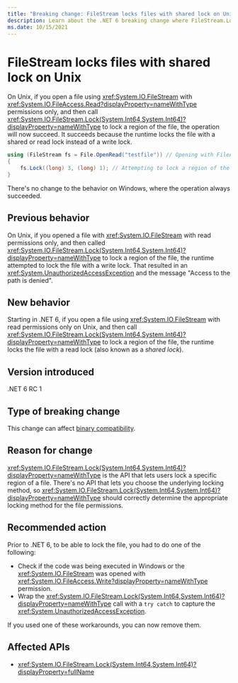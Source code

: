 ```yaml
---
title: "Breaking change: FileStream locks files with shared lock on Unix"
description: Learn about the .NET 6 breaking change where FileStream.Lock now locks files with a read lock when they're opened with read permissions on Unix.
ms.date: 10/15/2021
---
```

# FileStream locks files with shared lock on Unix

On Unix, if you open a file using <xref:System.IO.FileStream> with <xref:System.IO.FileAccess.Read?displayProperty=nameWithType> permissions only, and then call <xref:System.IO.FileStream.Lock(System.Int64,System.Int64)?displayProperty=nameWithType> to lock a region of the file, the operation will now succeed. It succeeds because the runtime locks the file with a shared or read lock instead of a write lock.

```csharp
using (FileStream fs = File.OpenRead("testfile")) // Opening with FileAccess.Read only
{
    fs.Lock((long) 3, (long) 1); // Attempting to lock a region of the read-only file
}
```

There's no change to the behavior on Windows, where the operation always succeeded.

## Previous behavior

On Unix, if you opened a file with <xref:System.IO.FileStream> with read permissions only, and then called <xref:System.IO.FileStream.Lock(System.Int64,System.Int64)?displayProperty=nameWithType> to lock a region of the file, the runtime attempted to lock the file with a write lock. That resulted in an <xref:System.UnauthorizedAccessException> and the message "Access to the path is denied".

## New behavior

Starting in .NET 6, if you open a file using <xref:System.IO.FileStream> with read permissions only on Unix, and then call <xref:System.IO.FileStream.Lock(System.Int64,System.Int64)?displayProperty=nameWithType> to lock a region of the file, the runtime locks the file with a read lock (also known as a *shared lock*).

## Version introduced

.NET 6 RC 1

## Type of breaking change

This change can affect [binary compatibility](../../categories.md#binary-compatibility).

## Reason for change

<xref:System.IO.FileStream.Lock(System.Int64,System.Int64)?displayProperty=nameWithType> is the API that lets users lock a specific region of a file. There's no API that lets you choose the underlying locking method, so <xref:System.IO.FileStream.Lock(System.Int64,System.Int64)?displayProperty=nameWithType> should correctly determine the appropriate locking method for the file permissions.

## Recommended action

Prior to .NET 6, to be able to lock the file, you had to do one of the following:

- Check if the code was being executed in Windows or the <xref:System.IO.FileStream> was opened with <xref:System.IO.FileAccess.Write?displayProperty=nameWithType> permission.
- Wrap the <xref:System.IO.FileStream.Lock(System.Int64,System.Int64)?displayProperty=nameWithType> call with a `try catch` to capture the <xref:System.UnauthorizedAccessException>.

If you used one of these workarounds, you can now remove them.

## Affected APIs

- <xref:System.IO.FileStream.Lock(System.Int64,System.Int64)?displayProperty=fullName>
